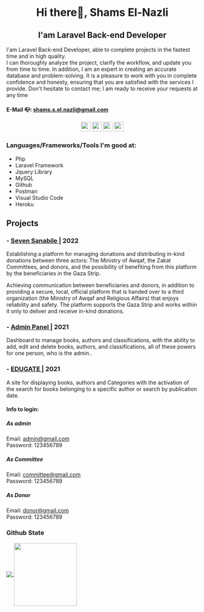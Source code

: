 <h1 align="center">Hi there👋, Shams El-Nazli</h1>

<h2 align="center">I'am Laravel Back-end Developer</h2>
I'am Laravel Back-end Developer, able to complete projects in the fastest time and in high quality.<br>
I can thoroughly analyze the project, clarify the workflow, and update you from time to time. In addition, I am an expert in creating an accurate database and problem-solving.
It is a pleasure to work with you in complete confidence and honesty, ensuring that you are satisfied with the services I provide.
Don't hesitate to contact me; I am ready to receive your requests at any time<br>

#### E-Mail 📪: shams.s.el.nazli@gmail.com


<p align="center"><a href="https://twitter.com/Shamosa94295717"><img src="https://img.shields.io/badge/twitter-%231DA1F2.svg?&style=for-the-badge&logo=twitter&logoColor=white" height=25></a> <a href="https://www.linkedin.com/in/shamsnazli/"><img src="https://img.shields.io/badge/linkedin-%230077B5.svg?&style=for-the-badge&logo=linkedin&logoColor=white" height=25></a> <a href="https://twitter.com/Shamosa94295717"><img src="https://img.shields.io/badge/instagram-%23E4405F.svg?&style=for-the-badge&logo=instagram&logoColor=white" height=25></a> <a href="https://discord.com/channels/shams El-nazli"><img src="https://img.shields.io/badge/discord-%230077B5.svg?&style=for-the-badge&logo=discord&logoColor=white" height=25></a>

### Languages/Frameworks/Tools I'm good at:
<ul>
 <li>Php</li>
 <li>Laravel Framework</li>
 <li>Jquery Library</li>
 <li>MySQL</li>
 <li>Github</li>
 <li>Postman</li>
 <li>Visual Studio Code</li>
 <li>Heroku</li>
</ul>

 

## Projects
### - <a href="https://github.com/shamsnazli/Seven_Sanabile_Pro">Seven Sanabile </a>| 2022
Establishing a platform for managing donations and distributing in-kind donations between three actors: The Ministry of Awqaf, the Zakat Committees, and donors, and the possibility of benefiting from this platform by the beneficiaries in the Gaza Strip.

<p>Achieving communication between beneficiaries and donors, in addition to providing a secure, local, official platform that is handed over to a third organization (the Ministry of Awqaf and Religious Affairs) that enjoys reliability and safety. The platform supports the Gaza Strip and works within it only to deliver and receive in-kind donations.</p>

### - <a href="https://github.com/shamsnazli/admin_panel">Admin Panel </a>| 2021
<p>Dashboard to manage books, authors and classifications, with the ability to add, edit and delete books, authors, and classifications, all of these powers for one person, who is the admin..</p>

### - <a href="https://github.com/shamsnazli/Library-Project">EDUGATE </a>| 2021
<p>A site for displaying books, authors and Categories with the activation of the search for books belonging to a specific author or search by publication date.</p>

#### Info to login:
##### As admin
Email: admin@gmail.com<br>
Password: 123456789<br>
##### As Committee
Email: committee@gmail.com<br>
Password: 123456789<br>
##### As Donor
Email: donor@gmail.com<br>
Password: 123456789<br>

### Github State
<p>
  <a href="https://github.com/gamussa?tab=repositories">
    <img
      align="center"
      src="https://github-readme-stats.vercel.app/api/top-langs?username=shamsnazli&show_icons=true&theme=tokyonight&locale=en&layout=compact"
    />
  </a>
  <a href="https://github.com/gamussa?tab=repositories">
    <img
      align="center"
      height="165"
      src="https://github-readme-stats.vercel.app/api?username=shamsnazli&show_icons=true&theme=tokyonight&locale=en"
    />
  </a>
</p>

